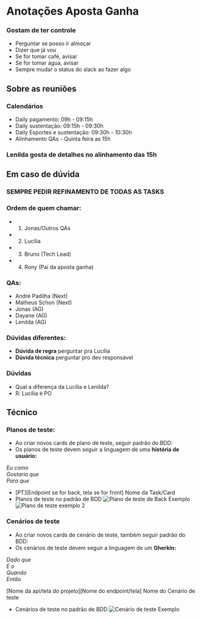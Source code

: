 # Anotações Aposta Ganha

### Gostam de ter controle

- Perguntar se posso ir almoçar
- Dizer que já vou
- Se for tomar café, avisar
- Se for tomar água, avisar
- Sempre mudar o status do slack ao fazer algo

## Sobre as reuniões

### Calendários

- Daily pagamento: 09h - 09:15h
- Daily sustentação: 09:15h - 09:30h
- Daily Esportes e sustentação: 09:30h - 10:30h
- Alinhamento QAs - Quinta feira as 15h

### Lenilda gosta de detalhes no alinhamento das 15h

## Em caso de dúvida

### <b>SEMPRE PEDIR REFINAMENTO DE TODAS AS TASKS</b>

### Ordem de quem chamar: 
- 1. Jonas/Outros QAs
- 2. Lucília
- 3. Bruno (Tech Lead)
- 4. Rony (Pai da aposta ganha)

### QAs:
- André Padilha (Next)
- Matheus Schon (Next)
- Jonas (AG)
- Dayane (AG)
- Lenilda (AG)

### Dúvidas diferentes:

- <b>Dúvida de regra</b> perguntar pra Lucília
- <b>Dúvida técnica</b> perguntar pro dev responsável

### Dúvidas

- Qual a diferença da Lucília e Lenilda?
- R: Lucília é PO

## Técnico

### Planos de teste: 

- Ao criar novos cards de plano de teste, seguir padrão do BDD:
- Os planos de teste devem seguir a linguagem de uma **história de usuário:**

_Eu como_ <br>
_Gostaria que_ <br>
_Para que_ <br>
  
- [PT][Endpoint se for back, tela se for front] Nome da Task/Card
- Planos de teste no padrão de BDD
  ![Plano de teste de Back Exemplo](https://github.com/user-attachments/assets/c9e08aee-1387-4cb7-b444-885a2a5f9ace)
  ![Plano de teste exemplo 2](https://github.com/user-attachments/assets/81c8e79c-2e7b-4229-92c0-ab68cf92f021)

### Cenários de teste

- Ao criar novos cards de cenário de teste, também seguir padrão do BDD:
- Os cenários de teste devem seguir a linguagem de um **Gherkin:**

_Dado que_ <br>
_E o_ <br>
_Quando_ <br>
_Então_ <br>

[Nome da api/tela do projeto][Nome do endpoint/tela] Nome do Cenário de teste
- Cenários de teste no padrão de BDD
![Cenário de teste Exemplo](https://github.com/user-attachments/assets/210a7fa7-bbd8-4020-bcc6-93a409745076)

